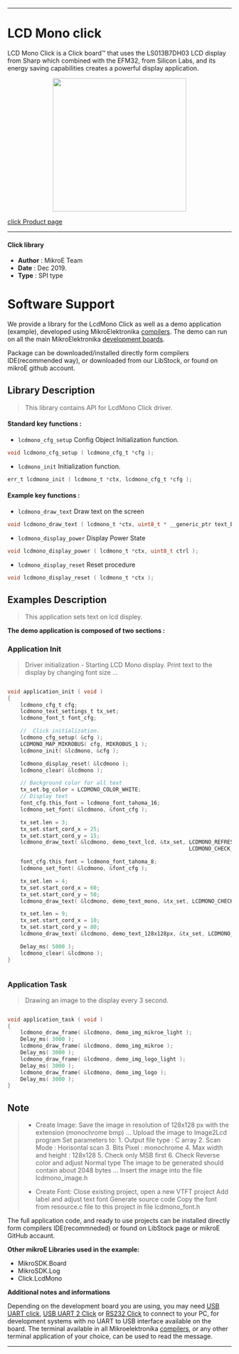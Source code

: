 
---
# LCD Mono click

LCD Mono Click is a Click board™ that uses the LS013B7DH03 LCD display from Sharp which combined with the EFM32, from Silicon Labs, and its energy saving capabilities creates a powerful display application.

<p align="center">
  <img src="https://download.mikroe.com/images/click_for_ide/lcdmono_click.png" height=300px>
</p>

[click Product page](https://www.mikroe.com/lcd-mono-click)

---


#### Click library 

- **Author**        : MikroE Team
- **Date**          : Dec 2019.
- **Type**          : SPI type


# Software Support

We provide a library for the LcdMono Click 
as well as a demo application (example), developed using MikroElektronika 
[compilers](https://shop.mikroe.com/compilers). 
The demo can run on all the main MikroElektronika [development boards](https://shop.mikroe.com/development-boards).

Package can be downloaded/installed directly form compilers IDE(recommended way), or downloaded from our LibStock, or found on mikroE github account. 

## Library Description

> This library contains API for LcdMono Click driver.

#### Standard key functions :

- `lcdmono_cfg_setup` Config Object Initialization function.
```c
void lcdmono_cfg_setup ( lcdmono_cfg_t *cfg ); 
```

- `lcdmono_init` Initialization function.
```c
err_t lcdmono_init ( lcdmono_t *ctx, lcdmono_cfg_t *cfg );
```

#### Example key functions :

- `lcdmono_draw_text` Draw text on the screen
```c
void lcdmono_draw_text ( lcdmono_t *ctx, uint8_t * __generic_ptr text_buf, lcdmono_text_settings_t *tx_set, uint8_t end_mode );
```

- `lcdmono_display_power` Display Power State
```c
void lcdmono_display_power ( lcdmono_t *ctx, uint8_t ctrl );
```

- `lcdmono_display_reset` Reset procedure
```c
void lcdmono_display_reset ( lcdmono_t *ctx );
```

## Examples Description

> This application sets text on lcd displey.

**The demo application is composed of two sections :**

### Application Init 

> Driver initialization - Starting LCD Mono display. Print text to the display by changing font size ...

```c

void application_init ( void )
{
    lcdmono_cfg_t cfg;
    lcdmono_text_settings_t tx_set;
    lcdmono_font_t font_cfg;

    //  Click initialization.
    lcdmono_cfg_setup( &cfg );
    LCDMONO_MAP_MIKROBUS( cfg, MIKROBUS_1 );
    lcdmono_init( &lcdmono, &cfg );

    lcdmono_display_reset( &lcdmono );
    lcdmono_clear( &lcdmono );

    // Background color for all text
    tx_set.bg_color = LCDMONO_COLOR_WHITE;
    // Display text
    font_cfg.this_font = lcdmono_font_tahoma_16;
    lcdmono_set_font( &lcdmono, &font_cfg );

    tx_set.len = 3;
    tx_set.start_cord_x = 25;
    tx_set.start_cord_y = 15;
    lcdmono_draw_text( &lcdmono, demo_text_lcd, &tx_set, LCDMONO_REFRESH_TEXT_BUFFER | 
                                                         LCDMONO_CHECK_NEW_TEXT );

    font_cfg.this_font = lcdmono_font_tahoma_8;
    lcdmono_set_font( &lcdmono, &font_cfg );

    tx_set.len = 4;
    tx_set.start_cord_x = 60;
    tx_set.start_cord_y = 50;
    lcdmono_draw_text( &lcdmono, demo_text_mono, &tx_set, LCDMONO_CHECK_NEW_TEXT );

    tx_set.len = 9;
    tx_set.start_cord_x = 10;
    tx_set.start_cord_y = 80;
    lcdmono_draw_text( &lcdmono, demo_text_128x128px, &tx_set, LCDMONO_REFRESH_DISPLAY_END );

    Delay_ms( 5000 );
    lcdmono_clear( &lcdmono );
}
  
```

### Application Task

> Drawing an image to the display every 3 second.

```c

void application_task ( void )
{
    lcdmono_draw_frame( &lcdmono, demo_img_mikroe_light );
    Delay_ms( 3000 );
    lcdmono_draw_frame( &lcdmono, demo_img_mikroe );
    Delay_ms( 3000 );
    lcdmono_draw_frame( &lcdmono, demo_img_logo_light );
    Delay_ms( 3000 );
    lcdmono_draw_frame( &lcdmono, demo_img_logo );
    Delay_ms( 3000 );
}

```

## Note

>  - Create Image:
>      Save the image in resolution of 128x128 px with the extension (monochrome bmp) ...
>      Upload the image to Image2Lcd program
>      Set parameters to:
>             1. Output file type : C array
>             2. Scan Mode : Horisontal scan
>             3. Bits Pixel : monochrome
>             4. Max width and height : 128x128
>             5. Check only MSB first
>             6. Check Reverse color and adjust Normal type
>  The image to be generated should contain about 2048 bytes ...
>  Insert the image into the file lcdmono_image.h
> 
>  - Create Font:
>      Close existing project, open a new VTFT project
>      Add label and adjust text font
>      Generate source code
>      Copy the font from resource.c file to this project in file lcdmono_font.h

The full application code, and ready to use projects can be  installed directly form compilers IDE(recommneded) or found on LibStock page or mikroE GitHub accaunt.

**Other mikroE Libraries used in the example:** 

- MikroSDK.Board
- MikroSDK.Log
- Click.LcdMono

**Additional notes and informations**

Depending on the development board you are using, you may need 
[USB UART click](https://shop.mikroe.com/usb-uart-click), 
[USB UART 2 Click](https://shop.mikroe.com/usb-uart-2-click) or 
[RS232 Click](https://shop.mikroe.com/rs232-click) to connect to your PC, for 
development systems with no UART to USB interface available on the board. The 
terminal available in all Mikroelektronika 
[compilers](https://shop.mikroe.com/compilers), or any other terminal application 
of your choice, can be used to read the message.



---
